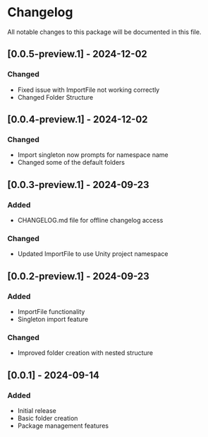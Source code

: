 ﻿# Changelog

All notable changes to this package will be documented in this file.

## [0.0.5-preview.1] - 2024-12-02

### Changed

- Fixed issue with ImportFile not working correctly
- Changed Folder Structure

## [0.0.4-preview.1] - 2024-12-02

### Changed

- Import singleton now prompts for namespace name
- Changed some of the default folders

## [0.0.3-preview.1] - 2024-09-23

### Added

- CHANGELOG.md file for offline changelog access

### Changed

- Updated ImportFile to use Unity project namespace

## [0.0.2-preview.1] - 2024-09-23

### Added

- ImportFile functionality
- Singleton import feature

### Changed

- Improved folder creation with nested structure

## [0.0.1] - 2024-09-14

### Added

- Initial release
- Basic folder creation
- Package management features

